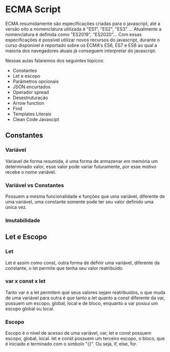 # ECMA Script

ECMA resumidamente são especificações criadas para o javascript, até a versão oito a nomenclatura utilizada é "ES1", "ES2", "ES3" ...
Atualmente a nomenclatura é definida como "ES2019", "ES2020"...
Com essas especificações é possível utilizar novos recursos do javascript, durante o curso disponível é reportado sobre os ECMA's ES6, ES7 e ES8 ao qual a maioria dos navegadores atuais já conseguem interpretar do javascript.

Nessas aulas falaremos dos seguintes tópicos:

- Constantes
- Let e escopo
- Parâmetros opcionais
- JSON encurtados
- Operador spread
- Desestruturação
- Arrow function
- Find
- Templates Literais
- Clean Code Javascipt

## Constantes

### Variável

Váriavel de forma resumida, é uma forma de armazenar em memória um determinado valor, esse valor pode variar futuramente, por esse motivo recebe o nome variável.

### Variável vs Constantes

Possuem a mesma funcionalidade e funções que uma variável, diferente de uma variável, uma constante somente pode ter seu valor definido uma única vez.

### Imutabilidade


## Let e Escopo

### Let
Let é assim como const, outra forma de definir uma variável, diferente da constante, o let permite que tenha seu valor reatribuido.

### var x const x let

Tanto var e a let permitem que seus valores sejam reatribuidos, o que muda de uma variável para outra é que tanto a let quanto a const diferente da var, possuem um escopo, global, local e de bloco, enquanto a var possui um escopo global ou local.

### Escopo
Escopo é o nível de acesso de uma variável, var, let e const possuem escopo, global, local. let e const possuem um terceiro escopo, o bloco, que é iniciado e terminado com o simbolo "{}".
Ou seja, if, else, for.
